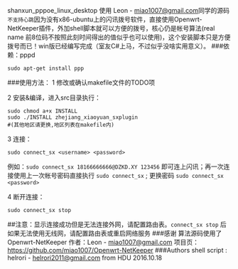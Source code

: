 shanxun_pppoe_linux_desktop 使用 Leon - <miao1007@gmail.com>同学的源码```不支持心跳```因为没有x86-ubuntu上的闪讯拨号软件，直接使用Openwrt-NetKeeper插件，外加shell脚本就可以方便的拨号，核心仍是帐号算法(real name 前8位码不按照此刻时间得出的值似乎也可以使用)，这个安装脚本只是方便拨号而已！win版已经编写完成（室友C#上马，不过似乎没啥实用意义）。
###依赖：pppd 
```
sudo apt-get install ppp
```
###使用方法：
1 修改或确认makefile文件的TODO项

2 安装&编译，进入src目录执行：
```
sudo chmod a+x INSTALL
sudo ./INSTALL zhejiang_xiaoyuan_sxplugin 
#(其他地区请更换,地区列表在makefile内) 
```
3 连接：
```
sudo connect_sx <username> <password> 
```
例如：```sudo connect_sx 18166666666@DZKD.XY 123456``` 即可连上闪讯；再一次连接使用上一次帐号密码直接执行 ```sudo connect_sx``` ; 更换密码 ```sudo connect_sx <password>```

4 断开连接：
```
sudo connect_sx stop
```
##注意：显示连接成功但是无法连接外网，请配置路由表。```connect_sx stop``` 后如果无法使用无线网，请配置路由表或重启网络服务
###感谢 
算法源码使用了Openwrt-NetKeeper 作者：Leon - miao1007@gmail.com
项目页：https://github.com/miao1007/Openwrt-NetKeeper
###Authors
 shell script : helrori - <helrori2011@gmail.com> from HDU 2016.10.18
